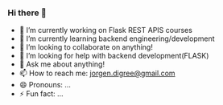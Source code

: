 ### Hi there 👋





- 🔭 I’m currently working on Flask REST APIS courses
- 🌱 I’m currently learning backend engineering/development
- 👯 I’m looking to collaborate on anything!
- 🤔 I’m looking for help with backend development(FLASK)
- 💬 Ask me about anything!
- 📫 How to reach me: jorgen.digree@gmail.com
- 😄 Pronouns: ...
- ⚡ Fun fact: ...

